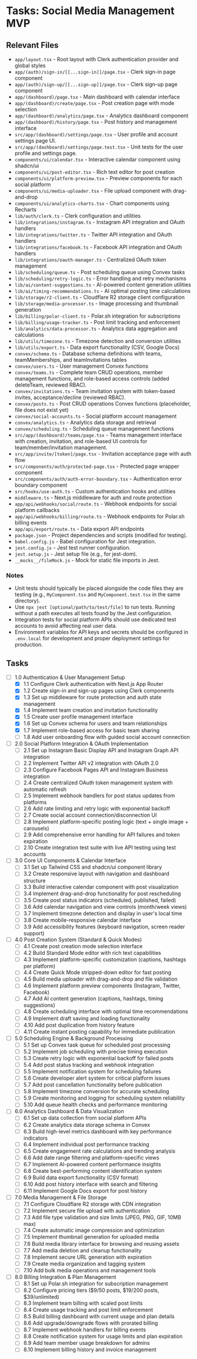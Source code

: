 # Tasks: Social Media Management MVP

## Relevant Files

- `app/layout.tsx` - Root layout with Clerk authentication provider and global styles
- `app/(auth)/sign-in/[[...sign-in]]/page.tsx` - Clerk sign-in page component
- `app/(auth)/sign-up/[[...sign-up]]/page.tsx` - Clerk sign-up page component
- `app/(dashboard)/page.tsx` - Main dashboard with calendar interface
- `app/(dashboard)/create/page.tsx` - Post creation page with mode selection
- `app/(dashboard)/analytics/page.tsx` - Analytics dashboard component
- `app/(dashboard)/history/page.tsx` - Post history and management interface
- `src/app/(dashboard)/settings/page.tsx` - User profile and account settings page UI.
- `src/app/(dashboard)/settings/page.test.tsx` - Unit tests for the user profile and settings page.
- `components/ui/calendar.tsx` - Interactive calendar component using shadcn/ui
- `components/ui/post-editor.tsx` - Rich text editor for post creation
- `components/ui/platform-preview.tsx` - Preview components for each social platform
- `components/ui/media-uploader.tsx` - File upload component with drag-and-drop
- `components/ui/analytics-charts.tsx` - Chart components using Recharts
- `lib/auth/clerk.ts` - Clerk configuration and utilities
- `lib/integrations/instagram.ts` - Instagram API integration and OAuth handlers
- `lib/integrations/twitter.ts` - Twitter API integration and OAuth handlers
- `lib/integrations/facebook.ts` - Facebook API integration and OAuth handlers
- `lib/integrations/oauth-manager.ts` - Centralized OAuth token management
- `lib/scheduling/queue.ts` - Post scheduling queue using Convex tasks
- `lib/scheduling/retry-logic.ts` - Error handling and retry mechanisms
- `lib/ai/content-suggestions.ts` - AI-powered content generation utilities
- `lib/ai/timing-recommendations.ts` - AI optimal posting time calculations
- `lib/storage/r2-client.ts` - Cloudflare R2 storage client configuration
- `lib/storage/media-processor.ts` - Image processing and thumbnail generation
- `lib/billing/polar-client.ts` - Polar.sh integration for subscriptions
- `lib/billing/usage-tracker.ts` - Post limit tracking and enforcement
- `lib/analytics/data-processor.ts` - Analytics data aggregation and calculations
- `lib/utils/timezone.ts` - Timezone detection and conversion utilities
- `lib/utils/export.ts` - Data export functionality (CSV, Google Docs)
- `convex/schema.ts` - Database schema definitions with teams, teamMemberships, and teamInvitations tables
- `convex/users.ts` - User management Convex functions
- `convex/teams.ts` - Complete team CRUD operations, member management functions, and role-based access controls (added deleteTeam, reviewed RBAC).
- `convex/invitations.ts` - Team invitation system with token-based invites, acceptance/decline (reviewed RBAC).
- `convex/posts.ts` - Post CRUD operations Convex functions (placeholder, file does not exist yet)
- `convex/social-accounts.ts` - Social platform account management
- `convex/analytics.ts` - Analytics data storage and retrieval
- `convex/scheduling.ts` - Scheduling queue management functions
- `src/app/(dashboard)/teams/page.tsx` - Teams management interface with creation, invitation, and role-based UI controls for team/member/invitation management.
- `src/app/invite/[token]/page.tsx` - Invitation acceptance page with auth flow
- `src/components/auth/protected-page.tsx` - Protected page wrapper component
- `src/components/auth/auth-error-boundary.tsx` - Authentication error boundary component
- `src/hooks/use-auth.ts` - Custom authentication hooks and utilities
- `middleware.ts` - Next.js middleware for auth and route protection
- `app/api/webhooks/social/route.ts` - Webhook endpoints for social platform callbacks
- `app/api/webhooks/billing/route.ts` - Webhook endpoints for Polar.sh billing events
- `app/api/export/route.ts` - Data export API endpoints
- `package.json` - Project dependencies and scripts (modified for testing).
- `babel.config.js` - Babel configuration for Jest integration.
- `jest.config.js` - Jest test runner configuration.
- `jest.setup.js` - Jest setup file (e.g., for jest-dom).
- `__mocks__/fileMock.js` - Mock for static file imports in Jest.

### Notes

- Unit tests should typically be placed alongside the code files they are testing (e.g., `MyComponent.tsx` and `MyComponent.test.tsx` in the same directory).
- Use `npx jest [optional/path/to/test/file]` to run tests. Running without a path executes all tests found by the Jest configuration.
- Integration tests for social platform APIs should use dedicated test accounts to avoid affecting real user data.
- Environment variables for API keys and secrets should be configured in `.env.local` for development and proper deployment settings for production.

## Tasks

- [ ] 1.0 Authentication & User Management Setup
  - [x] 1.1 Configure Clerk authentication with Next.js App Router
  - [x] 1.2 Create sign-in and sign-up pages using Clerk components
  - [x] 1.3 Set up middleware for route protection and auth state management
  - [x] 1.4 Implement team creation and invitation functionality
  - [x] 1.5 Create user profile management interface
  - [x] 1.6 Set up Convex schema for users and team relationships
  - [x] 1.7 Implement role-based access for basic team sharing
  - [ ] 1.8 Add user onboarding flow with guided social account connection

- [ ] 2.0 Social Platform Integration & OAuth Implementation
  - [ ] 2.1 Set up Instagram Basic Display API and Instagram Graph API integration
  - [ ] 2.2 Implement Twitter API v2 integration with OAuth 2.0
  - [ ] 2.3 Configure Facebook Pages API and Instagram Business integration
  - [ ] 2.4 Create centralized OAuth token management system with automatic refresh
  - [ ] 2.5 Implement webhook handlers for post status updates from platforms
  - [ ] 2.6 Add rate limiting and retry logic with exponential backoff
  - [ ] 2.7 Create social account connection/disconnection UI
  - [ ] 2.8 Implement platform-specific posting logic (text + single image + carousels)
  - [ ] 2.9 Add comprehensive error handling for API failures and token expiration
  - [ ] 2.10 Create integration test suite with live API testing using test accounts

- [ ] 3.0 Core UI Components & Calendar Interface
  - [ ] 3.1 Set up Tailwind CSS and shadcn/ui component library
  - [ ] 3.2 Create responsive layout with navigation and dashboard structure
  - [ ] 3.3 Build interactive calendar component with post visualization
  - [ ] 3.4 Implement drag-and-drop functionality for post rescheduling
  - [ ] 3.5 Create post status indicators (scheduled, published, failed)
  - [ ] 3.6 Add calendar navigation and view controls (month/week views)
  - [ ] 3.7 Implement timezone detection and display in user's local time
  - [ ] 3.8 Create mobile-responsive calendar interface
  - [ ] 3.9 Add accessibility features (keyboard navigation, screen reader support)

- [ ] 4.0 Post Creation System (Standard & Quick Modes)
  - [ ] 4.1 Create post creation mode selection interface
  - [ ] 4.2 Build Standard Mode editor with rich text capabilities
  - [ ] 4.3 Implement platform-specific customization (captions, hashtags per platform)
  - [ ] 4.4 Create Quick Mode stripped-down editor for fast posting
  - [ ] 4.5 Build media uploader with drag-and-drop and file validation
  - [ ] 4.6 Implement platform preview components (Instagram, Twitter, Facebook)
  - [ ] 4.7 Add AI content generation (captions, hashtags, timing suggestions)
  - [ ] 4.8 Create scheduling interface with optimal time recommendations
  - [ ] 4.9 Implement draft saving and loading functionality
  - [ ] 4.10 Add post duplication from history feature
  - [ ] 4.11 Create instant posting capability for immediate publication

- [ ] 5.0 Scheduling Engine & Background Processing
  - [ ] 5.1 Set up Convex task queue for scheduled post processing
  - [ ] 5.2 Implement job scheduling with precise timing execution
  - [ ] 5.3 Create retry logic with exponential backoff for failed posts
  - [ ] 5.4 Add post status tracking and webhook integration
  - [ ] 5.5 Implement notification system for scheduling failures
  - [ ] 5.6 Create developer alert system for critical platform issues
  - [ ] 5.7 Add post cancellation functionality before publication
  - [ ] 5.8 Implement timezone conversion for accurate scheduling
  - [ ] 5.9 Create monitoring and logging for scheduling system reliability
  - [ ] 5.10 Add queue health checks and performance monitoring

- [ ] 6.0 Analytics Dashboard & Data Visualization
  - [ ] 6.1 Set up data collection from social platform APIs
  - [ ] 6.2 Create analytics data storage schema in Convex
  - [ ] 6.3 Build high-level metrics dashboard with key performance indicators
  - [ ] 6.4 Implement individual post performance tracking
  - [ ] 6.5 Create engagement rate calculations and trending analysis
  - [ ] 6.6 Add date range filtering and platform-specific views
  - [ ] 6.7 Implement AI-powered content performance insights
  - [ ] 6.8 Create best-performing content identification system
  - [ ] 6.9 Build data export functionality (CSV format)
  - [ ] 6.10 Add post history interface with search and filtering
  - [ ] 6.11 Implement Google Docs export for post history

- [ ] 7.0 Media Management & File Storage
  - [ ] 7.1 Configure Cloudflare R2 storage with CDN integration
  - [ ] 7.2 Implement secure file upload with authentication
  - [ ] 7.3 Add file type validation and size limits (JPEG, PNG, GIF, 10MB max)
  - [ ] 7.4 Create automatic image compression and optimization
  - [ ] 7.5 Implement thumbnail generation for uploaded media
  - [ ] 7.6 Build media library interface for browsing and reusing assets
  - [ ] 7.7 Add media deletion and cleanup functionality
  - [ ] 7.8 Implement secure URL generation with expiration
  - [ ] 7.9 Create media organization and tagging system
  - [ ] 7.10 Add bulk media operations and management tools

- [ ] 8.0 Billing Integration & Plan Management
  - [ ] 8.1 Set up Polar.sh integration for subscription management
  - [ ] 8.2 Configure pricing tiers ($9/50 posts, $19/200 posts, $39/unlimited)
  - [ ] 8.3 Implement team billing with scaled post limits
  - [ ] 8.4 Create usage tracking and post limit enforcement
  - [ ] 8.5 Build billing dashboard with current usage and plan details
  - [ ] 8.6 Add upgrade/downgrade flows with prorated billing
  - [ ] 8.7 Implement webhook handlers for billing events
  - [ ] 8.8 Create notification system for usage limits and plan expiration
  - [ ] 8.9 Add team member usage breakdown for admins
  - [ ] 8.10 Implement billing history and invoice management